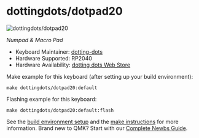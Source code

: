 # dottingdots/dotpad20

![dottingdots/dotpad20](https://github.com/user-attachments/assets/90d71410-b782-413b-94a3-e3a90959ff58)

*Numpad & Macro Pad*

* Keyboard Maintainer: [dotting-dots](https://github.com/dotting-dots)
* Hardware Supported: RP2040
* Hardware Availability: [dotting dots Web Store](https://dotting-dots.stores.jp/items/67a47f44ff39a101f61e1fa0)

Make example for this keyboard (after setting up your build environment):

    make dottingdots/dotpad20:default

Flashing example for this keyboard:

    make dottingdots/dotpad20:default:flash

See the [build environment setup](https://docs.qmk.fm/#/getting_started_build_tools) and the [make instructions](https://docs.qmk.fm/#/getting_started_make_guide) for more information. Brand new to QMK? Start with our [Complete Newbs Guide](https://docs.qmk.fm/#/newbs).